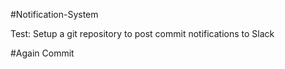 #Notification-System

Test: Setup a git repository to post commit notifications to Slack

#Again Commit
